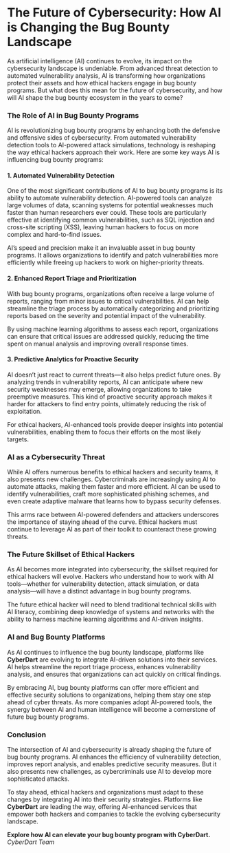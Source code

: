 # The Future of Cybersecurity: How AI is Changing the Bug Bounty Landscape

As artificial intelligence (AI) continues to evolve, its impact on the cybersecurity landscape is undeniable. From advanced threat detection to automated vulnerability analysis, AI is transforming how organizations protect their assets and how ethical hackers engage in bug bounty programs. But what does this mean for the future of cybersecurity, and how will AI shape the bug bounty ecosystem in the years to come?

### The Role of AI in Bug Bounty Programs

AI is revolutionizing bug bounty programs by enhancing both the defensive and offensive sides of cybersecurity. From automated vulnerability detection tools to AI-powered attack simulations, technology is reshaping the way ethical hackers approach their work. Here are some key ways AI is influencing bug bounty programs:

#### 1. Automated Vulnerability Detection

One of the most significant contributions of AI to bug bounty programs is its ability to automate vulnerability detection. AI-powered tools can analyze large volumes of data, scanning systems for potential weaknesses much faster than human researchers ever could. These tools are particularly effective at identifying common vulnerabilities, such as SQL injection and cross-site scripting (XSS), leaving human hackers to focus on more complex and hard-to-find issues.

AI’s speed and precision make it an invaluable asset in bug bounty programs. It allows organizations to identify and patch vulnerabilities more efficiently while freeing up hackers to work on higher-priority threats.

#### 2. Enhanced Report Triage and Prioritization

With bug bounty programs, organizations often receive a large volume of reports, ranging from minor issues to critical vulnerabilities. AI can help streamline the triage process by automatically categorizing and prioritizing reports based on the severity and potential impact of the vulnerability.

By using machine learning algorithms to assess each report, organizations can ensure that critical issues are addressed quickly, reducing the time spent on manual analysis and improving overall response times.

#### 3. Predictive Analytics for Proactive Security

AI doesn’t just react to current threats—it also helps predict future ones. By analyzing trends in vulnerability reports, AI can anticipate where new security weaknesses may emerge, allowing organizations to take preemptive measures. This kind of proactive security approach makes it harder for attackers to find entry points, ultimately reducing the risk of exploitation.

For ethical hackers, AI-enhanced tools provide deeper insights into potential vulnerabilities, enabling them to focus their efforts on the most likely targets.

### AI as a Cybersecurity Threat

While AI offers numerous benefits to ethical hackers and security teams, it also presents new challenges. Cybercriminals are increasingly using AI to automate attacks, making them faster and more efficient. AI can be used to identify vulnerabilities, craft more sophisticated phishing schemes, and even create adaptive malware that learns how to bypass security defenses.

This arms race between AI-powered defenders and attackers underscores the importance of staying ahead of the curve. Ethical hackers must continue to leverage AI as part of their toolkit to counteract these growing threats.

### The Future Skillset of Ethical Hackers

As AI becomes more integrated into cybersecurity, the skillset required for ethical hackers will evolve. Hackers who understand how to work with AI tools—whether for vulnerability detection, attack simulation, or data analysis—will have a distinct advantage in bug bounty programs.

The future ethical hacker will need to blend traditional technical skills with AI literacy, combining deep knowledge of systems and networks with the ability to harness machine learning algorithms and AI-driven insights.

### AI and Bug Bounty Platforms

As AI continues to influence the bug bounty landscape, platforms like **CyberDart** are evolving to integrate AI-driven solutions into their services. AI helps streamline the report triage process, enhances vulnerability analysis, and ensures that organizations can act quickly on critical findings.

By embracing AI, bug bounty platforms can offer more efficient and effective security solutions to organizations, helping them stay one step ahead of cyber threats. As more companies adopt AI-powered tools, the synergy between AI and human intelligence will become a cornerstone of future bug bounty programs.

### Conclusion

The intersection of AI and cybersecurity is already shaping the future of bug bounty programs. AI enhances the efficiency of vulnerability detection, improves report analysis, and enables predictive security measures. But it also presents new challenges, as cybercriminals use AI to develop more sophisticated attacks.

To stay ahead, ethical hackers and organizations must adapt to these changes by integrating AI into their security strategies. Platforms like **CyberDart** are leading the way, offering AI-enhanced services that empower both hackers and companies to tackle the evolving cybersecurity landscape.

**Explore how AI can elevate your bug bounty program with CyberDart.**  
*CyberDart Team*

